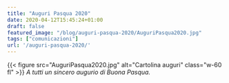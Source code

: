 ```yaml
---
title: "Auguri Pasqua 2020"
date: 2020-04-12T15:45:24+01:00
draft: false
featured_image: "/blog/auguri-pasqua-2020/AuguriPasqua2020.jpg"
tags: ["comunicazioni"]
url: '/auguri-pasqua-2020/'
---
```


{{< figure src="AuguriPasqua2020.jpg" alt="Cartolina auguri" class="w-60 fl" >}}
*A tutti un sincero augurio di Buona Pasqua.*
